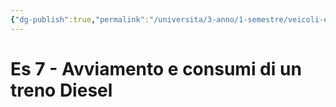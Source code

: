```yaml
---
{"dg-publish":true,"permalink":"/universita/3-anno/1-semestre/veicoli-e-impianti-di-trasporto/esercitazioni/es-07-avviamento-e-consumi-di-un-treno-diesel-vit/"}
---
```


# Es 7 - Avviamento e consumi di un treno Diesel


